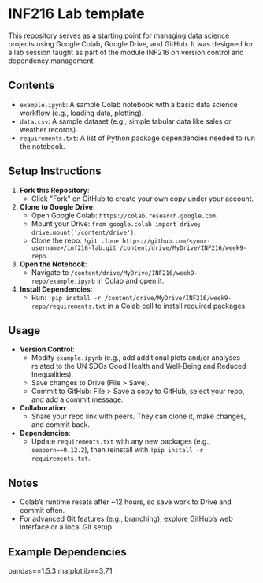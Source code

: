 # INF216 Lab template

This repository serves as a starting point for managing data science projects using Google Colab, Google Drive, and GitHub. It was designed for a lab session taught as part of the module INF216 on version control and dependency management.

## Contents
- `example.ipynb`: A sample Colab notebook with a basic data science workflow (e.g., loading data, plotting).
- `data.csv`: A sample dataset (e.g., simple tabular data like sales or weather records).
- `requirements.txt`: A list of Python package dependencies needed to run the notebook.

## Setup Instructions
1. **Fork this Repository**:
   - Click "Fork" on GitHub to create your own copy under your account.
2. **Clone to Google Drive**:
   - Open Google Colab: `https://colab.research.google.com`.
   - Mount your Drive: `from google.colab import drive; drive.mount('/content/drive')`.
   - Clone the repo: `!git clone https://github.com/<your-username>/inf216-lab.git /content/drive/MyDrive/INF216/week9-repo`.
3. **Open the Notebook**:
   - Navigate to `/content/drive/MyDrive/INF216/week9-repo/example.ipynb` in Colab and open it.
4. **Install Dependencies**:
   - Run: `!pip install -r /content/drive/MyDrive/INF216/week9-repo/requirements.txt` in a Colab cell to install required packages.

## Usage
- **Version Control**:
  - Modify `example.ipynb` (e.g., add additional plots and/or analyses related to the UN SDGs Good Health and Well-Being and Reduced Inequalities).
  - Save changes to Drive (File > Save).
  - Commit to GitHub: File > Save a copy to GitHub, select your repo, and add a commit message.
- **Collaboration**:
  - Share your repo link with peers. They can clone it, make changes, and commit back.
- **Dependencies**:
  - Update `requirements.txt` with any new packages (e.g., `seaborn==0.12.2`), then reinstall with `!pip install -r requirements.txt`.

## Notes
- Colab’s runtime resets after ~12 hours, so save work to Drive and commit often.
- For advanced Git features (e.g., branching), explore GitHub’s web interface or a local Git setup.

## Example Dependencies
pandas==1.5.3
matplotlib==3.7.1
